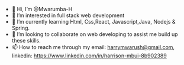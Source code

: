 - 👋 Hi, I’m @Mwarumba-H
- 👀 I’m interested in full stack web development
- 🌱 I’m currently learning Html, Css,React, Javascript,Java, Nodejs & Spring.
- 💞️ I’m looking to collaborate on web developing to assist me build up these skills.
- 📫 How to reach me through my email: harrymwarush@gmail.com, linkedin: https://www.linkedin.com/in/harrison-mbui-8b902389

<!---
Mwarumba-H/Mwarumba-H is a ✨ special ✨ repository because its `README.md` (this file) appears on your GitHub profile.
You can click the Preview link to take a look at your changes.
--->
